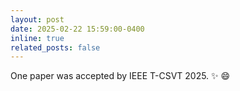 ```yaml
---
layout: post
date: 2025-02-22 15:59:00-0400
inline: true
related_posts: false
---
```


One paper was accepted by IEEE T-CSVT 2025. :sparkles: :smile: